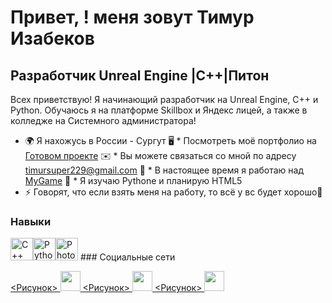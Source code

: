 Привет, ! [](https://user-images.githubusercontent.com/18350557/176309783-0785949b-9127-417c-8b55-ab5a4333674e.gif)меня зовут Тимур Изабеков
===========================================================================================================================================

Разработчик Unreal Engine |С++|Питон
------------------------------------

Всех приветствую! Я начинающий разработчик на Unreal Engine, C++ и Python. Обучаюсь я на платформе Skillbox и Яндекс лицей, а также в колледже на Системного администратора!

* 🌍 Я нахожусь в России - Сургут
🖥️ * Посмотреть моё портфолио на [Готовом проекте](http://youtu.be/PUw1wOQQUIE?si=Pcd8vqD9wVbRbUup)
✉️ * Вы можете связаться со мной по адресу [timursuper229@gmail.com](mailto:timursuper229@gmail.com)
🚀 * В настоящее время я работаю над [MyGame](http://drive.google.com/file/d/1ZXaeqewNJMhp4A-M8OaFqAPHnE1QQRND/view?usp=sharing)
🧠 * Я изучаю Pythone и планирую HTML5
* ⚡ Говорят, что если взять меня на работу, то всё у вс будет хорошо🤫

### Навыки

<p align="left"> <a href="https://docs.microsoft.com/en-us/cpp/?view=msvc-170" target="_blank" rel="noreferrer"><img src="https://raw.githubusercontent.com/danielcranney/readme-generator/main/public/icons/skills/cplusplus-colored.svg" width="36" height="36" alt="C++" /></a><a href="https://www.python.org/" target="_blank" rel="noreferrer"><img src="https://raw.githubusercontent.com/danielcranney/readme-generator/main/public/icons/skills/python-colored.svg" width="36" height="36" alt="Python" /></a><a href="https://www.adobe.com/uk/products/photoshop.html" target="_blank" rel="noreferrer"><img src="https://raw.githubusercontent.com/danielcranney/readme-generator/main/public/icons/skills/photoshop-colored.svg" width="36" height="36" alt="Photoshop" /></a> </стр>
### Социальные сети <p align="left"> <a href="https://discord.com/users/ Тимурджан#7364" target="_blank" rel="noreferrer"> <Рисунок> <source media="(prefers-color-scheme: dark)" srcset="undefined" /> <source media="(prefers-color-scheme: light)" srcset="https://raw.githubusercontent.com/danielcranney/readme-generator/main/public/icons/socials/discord.svg" /> <img src="https://raw.githubusercontent.com/danielcranney/readme-generator/main/public/icons/socials/discord.svg" width="32" height="32" /> </картинка> </a> <a href="http://www.instagram.com/timur_1zabekov" target="_blank" rel="noreferrer"> <Рисунок> <source media="(prefers-color-scheme: dark)" srcset="undefined" /> <source media="(prefers-color-scheme: light)" srcset="https://raw.githubusercontent.com/danielcranney/readme-generator/main/public/icons/socials/instagram.svg" /> <img src="https://raw.githubusercontent.com/danielcranney/readme-generator/main/public/icons/socials/instagram.svg" width="32" height="32" /> </картинка> </a> <a href="https://www.youtube.com/@hopejm4929" target="_blank" rel="noreferrer"> <Рисунок> <source media="(prefers-color-scheme: dark)" srcset="undefined" /> <source media="(prefers-color-scheme: light)" srcset="https://raw.githubusercontent.com/danielcranney/readme-generator/main/public/icons/socials/youtube.svg" /> <img src="https://raw.githubusercontent.com/danielcranney/readme-generator/main/public/icons/socials/youtube.svg" width="32" height="32" /> </картинка> </a></p>
